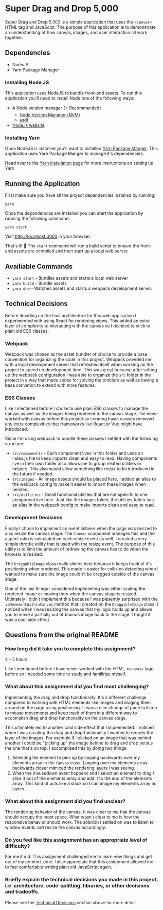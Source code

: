# Super Drag and Drop 5,000

Super Drag and Drop 5,000 is a simple application that uses the `<canvas>` HTML tag and JavaScipt. The purpose of this application is to demonstrate an understanding of how canvas, images, and user interaction all work together.

## Dependencies

- NodeJS
- Yarn Package Manager

### Installing Node JS

This applcation uses NodeJS to bundle front-end assets. To run this application you'll need to install Node one of the following ways:

- A Node version manager (⭐️ Recommended)
  - [Node Version Manager (NVM)](https://github.com/nvm-sh/nvm)
  - [asdf](https://asdf-vm.com)
- [Node.js website](https://nodejs.org/en/)

### Installing Yarn

Once NodeJS is installed you'll want to installed [Yarn Package Manger](https://yarnpkg.com). This application uses Yarn Package Manger to manage it's dependencies.

Head over to the [Yarn installation page](https://yarnpkg.com/getting-started/install) for more instructions on setting up Yarn.

## Running the Application

First make sure you have all the project dependencies installed by running:

```
yarn
```

Once the dependencies are installed you can start the application by running the following command:

```
yarn start
```

Visit [http://localhost:3000](http://localhost:3000) in your browser.

That's it! 🙌 The `start` command will run a build script to ensure the front-end assets are compiled and then start up a local web server.

## Availiable Commands

- `yarn start` - Bundles assets and starts a local web server
- `yarn build` - Bundle assets
- `yarn dev` - Watches assets and starts a webpack development server.

## Technical Decisions

Before deciding on the final architecture for this web application I experimented with using React for rendering views. This added an extra layer of complexity to interacting with the canvas so I decided to stick to plain old ES6 classes.

### Webpack

Webpack was chosen as the asset bundler of choice to provide a base convention for organizing the code in this project. Webpack provided me with a local development server that refreshed itself when working on the project to speed up development time. This was great because after setting up the webpack configuration I was able to organize the `src` folder in the project in a way that made sense for solving the problem as well as having a base convetion to extend with more features.

### ES6 Classes

Like I mentioned before I chose to use plain ES6 classes to manage the canvas as well as the images being rendered to the canvas stage. I've never worked with canvas before this project so creating basic classes removed any extra complexities that frameworks like React or Vue might have introduced.

Since I'm using webpack to bundle these classes I settled with the following structure:

- `src/components` - Each component lives in this folder and uses an index.js file to keep imports clean and easy to read. Having components live in their own folder also allows me to group related utilities or helpers. This also would allow something like redux to be introduced in the future if needed.
- `src/images` - All image assets should be placed here. I added an alias to the webpack config to make it easier to import these images when needed.
- `src/utilities` - Small functional utilities that are not speicifc to one component live here. Just like the images folder, the utilities folder has an alias in the webpack config to make imports clean and easy to read.

### Development Decisions

Finally I chose to implement an event listener when the page was resized to also resize the canvas stage. The `Canvas` component manages this and the aspect ratio is calculated on each resize event as well. I created a very simple throttle utility that is used with the resize event. The purpose of this utility is to limit the amount of redrawing the canvas has to do when the browser is resized.

The `DraggableImage` class really shines here because it keeps track of it's positioning when rendered. This made it easier for collision detecting when I wanted to make sure the image couldn't be dragged outside of the canvas stage.

One of the last things I considered implmenting was either scaling the rendered image or moving then when the canvas stage is resized. Ultimately I didn't implement this because I was plesently surprised with the `isMovementWithinCanvas` method that I created on the `DraggableImage` class. I noticed when I was resizing the canvas that my logic holds up and allows you to move a partially out of bounds image back to the stage. I thoght it was a cool side effect.

## Questions from the original README

### How long did it take you to complete this assignment?

4 - 5 hours

Like I mentioned before I have never worked with the HTML `<canvas>` tage before so I needed some time to study and familirize myself.

### What about this assignment did you find most challenging?

Implementing the drag and drop functionality. It's a different challenge compared to working with HTML elements like images and draging them around on the page using positioning. It was a nice change of pace to listen to mouse movements and keep track of them in a different way to accomplish drag and drop functionality on the canvas stage.

This ultimately led to another cool side effect that I implemented. I noticed when I was creating the drag and drop funtionality I wanted to reorder the layer of the images. For example if I clicked on an image that was behind another I could be "picking up" the image behind to drag and drop versus the one that's on top. I accomplised this by doing two things:

1. Selecting the element to pick up by looping backwards over my elements array in the `Canvas` class. Looping over my elements array backwards closer mimiced the rendering layers I was seeing.
2. When the mousedown event happens and I select an element to drag I slice it out of the elements array and add it to the end of the elements array. This kind of acts like a stack so I can image my elements array as layers.

### What about this assignment did you find unclear?

The rendering behavior of the canvas. It was clear to me that the canvas should occupy the most space. What wasn't clear to me is how the responsive behavior should work. The solution I settled on was to listen to window events and resize the canvas accordingly.

### Do you feel like this assignment has an appropriate level of difficulty?

For me it did. This assignment challenged me to learn new things and get out of my comfort zone. I also appreciate that this assignment allowed me to feel comfortable writing plain old JavaScript again.

### Briefly explain the technical decisions you made in this project, i.e. architecture, code-splitting, libraries, or other decisions and tradeoffs.

Please see the [Technical Decisions](#technical-decisions) section above for more detail
